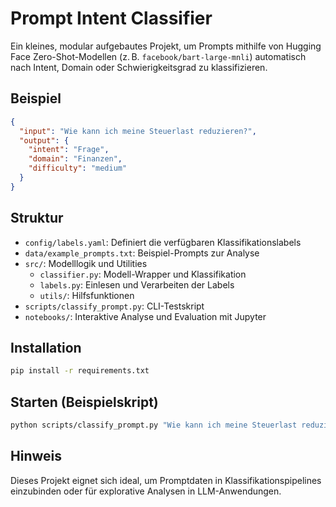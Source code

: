 # Prompt Intent Classifier

Ein kleines, modular aufgebautes Projekt, um Prompts mithilfe von Hugging Face Zero-Shot-Modellen (z. B. `facebook/bart-large-mnli`) automatisch nach Intent, Domain oder Schwierigkeitsgrad zu klassifizieren.

## Beispiel

```json
{
  "input": "Wie kann ich meine Steuerlast reduzieren?",
  "output": {
    "intent": "Frage",
    "domain": "Finanzen",
    "difficulty": "medium"
  }
}
```

## Struktur

- `config/labels.yaml`: Definiert die verfügbaren Klassifikationslabels
- `data/example_prompts.txt`: Beispiel-Prompts zur Analyse
- `src/`: Modelllogik und Utilities
  - `classifier.py`: Modell-Wrapper und Klassifikation
  - `labels.py`: Einlesen und Verarbeiten der Labels
  - `utils/`: Hilfsfunktionen 
- `scripts/classify_prompt.py`: CLI-Testskript
- `notebooks/`: Interaktive Analyse und Evaluation mit Jupyter

## Installation

```bash
pip install -r requirements.txt
```

## Starten (Beispielskript)

```bash
python scripts/classify_prompt.py "Wie kann ich meine Steuerlast reduzieren?"
```
## Hinweis

Dieses Projekt eignet sich ideal, um Promptdaten in Klassifikationspipelines einzubinden oder für explorative Analysen in LLM-Anwendungen.